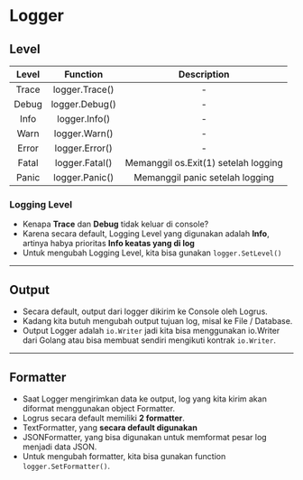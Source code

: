 # Logger

## Level
| Level | Function |             Description              |
| :---: | :------: |:------------------------------------:|
| Trace | logger.Trace() |                  -                   |
| Debug | logger.Debug() |                  -                   |
| Info | logger.Info() |                  -                   |
| Warn | logger.Warn() |                  -                   |
| Error | logger.Error() |                  -                   |
| Fatal | logger.Fatal() | Memanggil os.Exit(1) setelah logging |
| Panic | logger.Panic() |   Memanggil panic setelah logging    |

### Logging Level
- Kenapa **Trace** dan **Debug** tidak keluar di console?
- Karena secara default, Logging Level yang digunakan adalah **Info**, artinya habya prioritas **Info keatas yang di log**
- Untuk mengubah Logging Level, kita bisa gunakan `logger.SetLevel()`

---

## Output
- Secara default, output dari logger dikirim ke Console oleh Logrus.
- Kadang kita butuh mengubah output tujuan log, misal ke File / Database.
- Output Logger adalah `io.Writer` jadi kita bisa menggunakan io.Writer dari Golang atau bisa membuat sendiri mengikuti kontrak `io.Writer`.

---

## Formatter
- Saat Logger mengirimkan data ke output, log yang kita kirim akan diformat menggunakan object Formatter.
- Logrus secara default memiliki **2 formatter**.
- TextFormatter, yang **secara default digunakan**
- JSONFormatter, yang bisa digunakan untuk memformat pesar log menjadi data JSON.
- Untuk mengubah formatter, kita bisa gunakan function `logger.SetFormatter()`.